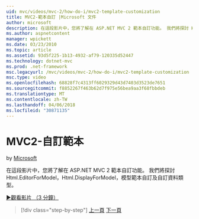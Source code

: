 ```yaml
---
uid: mvc/videos/mvc-2/how-do-i/mvc2-template-customization
title: MVC2-範本自訂 |Microsoft 文件
author: microsoft
description: 在這段影片中，您將了解在 ASP.NET MVC 2 範本自訂功能。 我們將探討 Html.EditorForModel、 Html.DisplayForModel、 模型 Templ...
ms.author: aspnetcontent
manager: wpickett
ms.date: 03/23/2010
ms.topic: article
ms.assetid: 93d5f225-1b13-4932-af79-120335d52447
ms.technology: dotnet-mvc
ms.prod: .net-framework
msc.legacyurl: /mvc/videos/mvc-2/how-do-i/mvc2-template-customization
msc.type: video
ms.openlocfilehash: 68828f7c4313ff6029329d43d7403d3523de7651
ms.sourcegitcommit: f8852267f463b62d7f975e56bea9aa3f68fbbdeb
ms.translationtype: MT
ms.contentlocale: zh-TW
ms.lasthandoff: 04/06/2018
ms.locfileid: "30871135"
---
```

<a name="mvc2---template-customization"></a>MVC2-自訂範本
====================
by [Microsoft](https://github.com/microsoft)

在這段影片中，您將了解在 ASP.NET MVC 2 範本自訂功能。 我們將探討 Html.EditorForModel，Html.DisplayForModel，模型範本自訂及自訂資料類型。

[&#9654;觀看影片 （3 分鐘）](https://channel9.msdn.com/Blogs/ASP-NET-Site-Videos/mvc2-template-customization)

> [!div class="step-by-step"]
> [上一頁](mvc2-model-validation.md)
> [下一頁](aspnet-mvc-2-areas.md)
